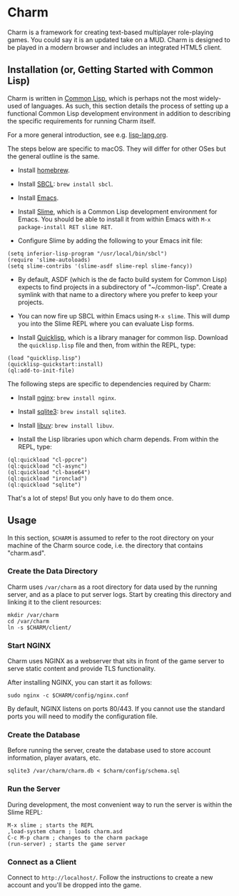 # Charm

Charm is a framework for creating text-based multiplayer role-playing games. You
could say it is an updated take on a MUD. Charm is designed to be played in a
modern browser and includes an integrated HTML5 client.

## Installation (or, Getting Started with Common Lisp)

Charm is written in [Common Lisp](https://common-lisp.net), which is perhaps not
the most widely-used of languages. As such, this section details the process of
setting up a functional Common Lisp development environment in addition to
describing the specific requirements for running Charm itself.

For a more general introduction, see e.g.
[lisp-lang.org](https://lisp-lang.org/learn/getting-started/).

The steps below are specific to macOS. They will differ for other OSes but the
general outline is the same.

* Install [homebrew](https://brew.sh).

* Install [SBCL](http://sbcl.org): `brew install sbcl`.

* Install [Emacs](https://emacsformacosx.com).

* Install [Slime](https://common-lisp.net/project/slime/), which is a Common
  Lisp development environment for Emacs. You should be able to install it from
  within Emacs with `M-x package-install RET slime RET`.

* Configure Slime by adding the following to your Emacs init file:

```
(setq inferior-lisp-program "/usr/local/bin/sbcl")
(require 'slime-autoloads)
(setq slime-contribs '(slime-asdf slime-repl slime-fancy))
```

* By default, ASDF (which is the de facto build system for Common Lisp) expects
  to find projects in a subdirectory of "~/common-lisp". Create a symlink with
  that name to a directory where you prefer to keep your projects.

* You can now fire up SBCL within Emacs using `M-x slime`. This will dump you
  into the Slime REPL where you can evaluate Lisp forms.

* Install [Quicklisp](https://www.quicklisp.org/beta/), which is a library
  manager for common lisp. Download the `quicklisp.lisp` file and then, from
  within the REPL, type:

```
(load "quicklisp.lisp")
(quicklisp-quickstart:install)
(ql:add-to-init-file)
```

The following steps are specific to dependencies required by Charm:

* Install [nginx](https://www.nginx.com/): `brew install nginx`.

* Install [sqlite3](https://www.sqlite.org/): `brew install sqlite3`.

* Install [libuv](https://libuv.org): `brew install libuv`.

* Install the Lisp libraries upon which charm depends. From within the REPL,
  type:

```
(ql:quickload "cl-ppcre")
(ql:quickload "cl-async")
(ql:quickload "cl-base64")
(ql:quickload "ironclad")
(ql:quickload "sqlite")
```

That's a lot of steps! But you only have to do them once.

## Usage

In this section, `$CHARM` is assumed to refer to the root directory on your
machine of the Charm source code, i.e. the directory that contains "charm.asd".

### Create the Data Directory

Charm uses `/var/charm` as a root directory for data used by the running server,
and as a place to put server logs. Start by creating this directory and linking
it to the client resources:

```
mkdir /var/charm
cd /var/charm
ln -s $CHARM/client/
```

### Start NGINX

Charm uses NGINX as a webserver that sits in front of the game server to serve
static content and provide TLS functionality.

After installing NGINX, you can start it as follows:

```
sudo nginx -c $CHARM/config/nginx.conf
```

By default, NGINX listens on ports 80/443. If you cannot use the standard ports
you will need to modify the configuration file.

### Create the Database

Before running the server, create the database used to store account
information, player avatars, etc.

```
sqlite3 /var/charm/charm.db < $charm/config/schema.sql
```

### Run the Server

During development, the most convenient way to run the server is within the
Slime REPL:

```
M-x slime ; starts the REPL
,load-system charm ; loads charm.asd
C-c M-p charm ; changes to the charm package
(run-server) ; starts the game server
```

### Connect as a Client

Connect to `http://localhost/`. Follow the instructions to create a new account
and you'll be dropped into the game.
